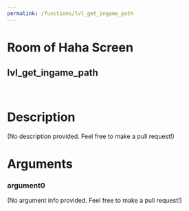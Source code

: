 ```yaml
---
permalink: /functions/lvl_get_ingame_path
---
```

# Room of Haha Screen  
## lvl_get_ingame_path  
&nbsp;  
# Description  
(No description provided. Feel free to make a pull request!) 
&nbsp;  
# Arguments
### argument0
(No argument info provided. Feel free to make a pull request!)
&nbsp;  


